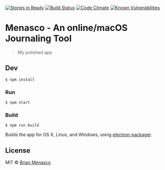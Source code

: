 [![Stories in Ready](https://badge.waffle.io/iammenasco/menasco-journal.png?label=ready&title=Ready)](https://waffle.io/iammenasco/menasco-journal)
[![Build Status](https://travis-ci.org/iammenasco/menasco-journal.svg?branch=master)](https://travis-ci.org/iammenasco/menasco-journal)
[![Code Climate](https://codeclimate.com/github/iammenasco/menasco-journal/badges/gpa.svg)](https://codeclimate.com/github/iammenasco/menasco-journal)
[![Known Vulnerabilities](https://snyk.io/test/github/iammenasco/menasco-journal/badge.svg)](https://snyk.io/test/github/iammenasco/menasco-journal)


# Menasco - An online/macOS Journaling Tool

> My polished app


## Dev

```
$ npm install
```

### Run

```
$ npm start
```

### Build

```
$ npm run build
```

Builds the app for OS X, Linux, and Windows, using [electron-packager](https://github.com/maxogden/electron-packager).


## License

MIT © [Brian Menasco](https://codepen.io/iammenasco)
